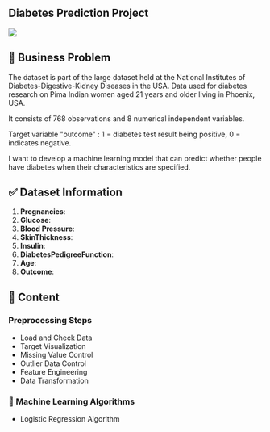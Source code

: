 ## Diabetes Prediction Project

![](https://www.homage.sg/wp-content/uploads/2021/02/bigstock-Word-Diabetes-And-Diabetic-Acc-361734181.jpg) 

 ## :file_folder:  Business Problem
The dataset is part of the large dataset held at the National Institutes of Diabetes-Digestive-Kidney Diseases in the USA.
Data used for diabetes research on Pima Indian women aged 21 years and older living in Phoenix, USA.

It consists of 768 observations and 8 numerical independent variables.

Target variable "outcome" :
1 = diabetes test result being positive,
0 = indicates negative.

I want to develop a machine learning model that can predict whether people have diabetes when their characteristics are specified.

## :white_check_mark:  Dataset Information

1. **Pregnancies**: 
1. **Glucose**: 
1. **Blood Pressure**: 
1. **SkinThickness**:  
1. **Insulin**: 
1. **DiabetesPedigreeFunction**: 
1. **Age**: 
1. **Outcome**: 


## :art: Content

### Preprocessing Steps

* Load and Check Data
* Target Visualization
* Missing Value Control
* Outlier Data Control
* Feature Engineering
* Data Transformation


### :mechanical_arm: Machine Learning Algorithms

* Logistic Regression Algorithm
